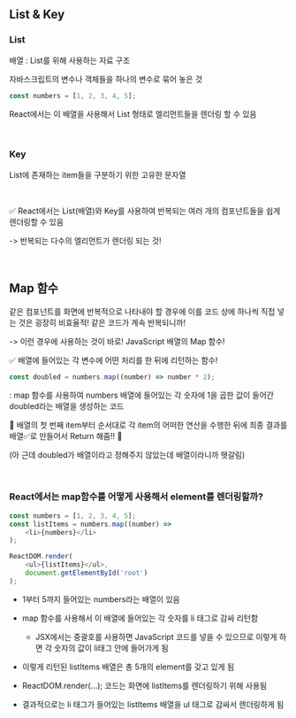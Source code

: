 ## List & Key

### List

배열 : List를 위해 사용하는 자료 구조

 자바스크립트의 변수나 객체들을 하나의 변수로 묶어 놓은 것

```javascript
const numbers = [1, 2, 3, 4, 5];
```

React에서는 이 배열을 사용해서 List 형태로 엘리먼트들을 렌더링 할 수 있음

<br />

### Key

List에 존재하는 item들을 구분하기 위한 고유한 문자열

<br />

✅ React에서는 List(배열)와 Key를 사용하여 반복되는 여러 개의 컴포넌트들을 쉽게 렌더링할 수 있음

-> 반복되는 다수의 엘리먼트가 렌더링 되는 것!

<br />

## Map 함수

같은 컴포넌트를 화면에 반복적으로 나타내야 할 경우에 이를 코드 상에 하나씩 직접 넣는 것은 굉장히 비효율적! 같은 코드가 계속 반복되니까!

-> 이런 경우에 사용하는 것이 바로! JavaScript 배열의 Map 함수!

✅ 배열에 들어있는 각 변수에 어떤 처리를 한 뒤에 리턴하는 함수!

```javascript
const doubled = numbers.map((number) => number * 2);
```

: map 함수를 사용하여 numbers 배열에 들어있는 각 숫자에 1을 곱한 값이 들어간 doubled라는 배열을 생성하는 코드

🔺 배열의 첫 번째 item부터 순서대로 각 item의 어떠한 연산을 수행한 뒤에 최종 결과를 배열✅로 만들어서 Return 해줌!! 🔺

(아 근데 doubled가 배열이라고 정해주지 않았는데 배열이라니까 헷갈림)

<br />

### React에서는 map함수를 어떻게 사용해서 element를 렌더링할까?

```javascript
const numbers = [1, 2, 3, 4, 5];
const listItems = numbers.map((number) => 
    <li>{numbers}</li>
);

ReactDOM.render(
    <ul>{listItems}</ul>,
    document.getElementById('root')
);
```

- 1부터 5까지 들어있는 numbers라는 배열이 있음
- map 함수를 사용해서 이 배열에 들어있는 각 숫자를 li 태그로 감싸 리턴함
    - JSX에서는 중괄호를 사용하면 JavaScript 코드를 넣을 수 있으므로 이렇게 하면 각 숫자의 값이 li태그 안에 들어가게 됨
- 이렇게 리턴된 listItems 배열은 총 5개의 element를 갖고 있게 됨

- ReactDOM.render(...); 코드는 화면에 listItems를 렌더링하기 위해 사용됨
- 결과적으로는 li 태그가 들어있는 listItems 배열을 ul 태그로 감싸서 렌더링하게 됨

